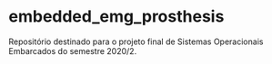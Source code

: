 # embedded_emg_prosthesis
Repositório destinado para o projeto final de Sistemas Operacionais Embarcados do semestre 2020/2.
